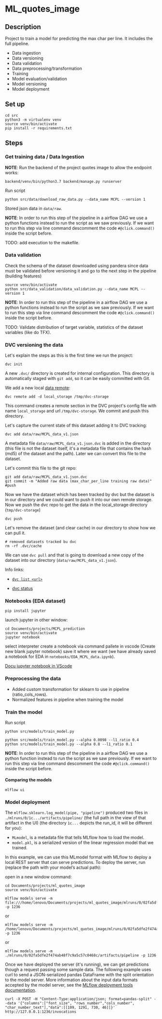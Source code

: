 ML_quotes_image
==============================

## Description

Project to train a model for predicting the max char per line. It includes the full pipeline.
- Data ingestion
- Data versioning
- Data validation
- Data preprocessing/transformation
- Training
- Model evaluation/validation
- Model versioning
- Model deployment


## Set up

```
cd src
python3 -m virtualenv venv
source venv/bin/activate
pip install -r requirements.txt
```


## Steps

### Get training data / Data Ingestion

**NOTE**: Run the backend of the project quotes image to allow the endpoint works:
```
backend/venv/bin/python3.7 backend/manage.py runserver
```

Run script 

```
python src/data/download_raw_data.py --data_name MCPL --version 1
```

Stored json data in `data/raw`.

**NOTE**: In order to run this step of the pipeline in a airflow DAG we use a python functions instead to run the script as we saw previously. If we want to run this step via line command descomment the code `#@click.command()` inside the script before.

TODO: add execution to the makefile.

### Data validation

Check the schema of the dataset downloaded using pandera since data must be validated before versioning it and go to the next step in the pipeline (building features)

```
source venv/bin/activate
python src/data_validation/data_validation.py --data_name MCPL --version 1
```

**NOTE**: In order to run this step of the pipeline in a airflow DAG we use a python functions instead to run the script as we saw previously. If we want to run this step via line command descomment the code `#@click.command()` inside the script before.

TODO: Validate distribution of target variable, statistics of the dataset variables (like do TFX).

### DVC versioning the data
Let's explain the steps as this is the first time we run the project:

`dvc init`

A new `.dvc/` directory is created for internal configuration. This directory is automatically staged with `git add`, so it can be easily committed with Git.

We add a new local [data remote](https://dvc.org/doc/command-reference/remote/add):

```
dvc remote add -d local_storage /tmp/dvc-storage
```
This command creates a remote section in the DVC project's config file with name `local_storage` and url `/tmp/dvc-storage`. We commit and push this directory.

Let's capture the current state of this dataset adding it to DVC tracking:
```
dvc add data/raw/MCPL_data_v1.json
```

A metadata file `data/raw/MCPL_data_v1.json.dvc` is added in the directory (this file is not the dataset itself, it's a metadata file that contains the hash (md5) of the dataset and the path). Later we can convert this file to the dataset.

Let's commit this file to the git repo:

```
git add data/raw/MCPL_data_v1.json.dvc
git commit -m "Added raw data (max_char_per_line training raw data)"
#push
```

Now we have the dataset which has been tracked by dvc but the dataset is in our directory and we could want to push it into our own remote storage. Now we push the dvc repo to get the data in the local_storage directory (`tmp/dvc-storage`)

```
dvc push
```

Let's remove the dataset (and clear cache) in our directory to show how we can pull it.

```
# removed datasets tracked bu dvc
rm -rf .dvc/cache
```

We can use `dvc pull` and that is going to download a new copy of the dataset into our directory (`data/raw/MCPL_data_v1.json`).

Info links:

- [`dvc list <url>`](https://dvc.org/doc/command-reference/list)

- [dvc status](https://dvc.org/doc/command-reference/status)



### Notebooks (EDA dataset)

`pip install jupyter`

launch jupyter in other window:
```
cd Documents/projects/MCPL_prediction
source venv/bin/activate
jupyter notebook
```
select interpreter
create a notebook via command pallete in vscode (Create new blank jupyter notebook) save it where we want (we have already saved a notebook for EDA in `notebooks/EDA_MCPL_data.ipynb`).

[Docu jupyter notebook in VScode](https://code.visualstudio.com/docs/python/jupyter-support#_save-your-jupyter-notebook) 

### Preprocessing the data

- Added custom transformation for sklearn to use in pipeline (ratio_cols_rows).
- Normalized features in pipeline when training the model


### Train the model

Run script

```
python src/models/train_model.py
```

```
python src/models/train_model.py --alpha 0.0098 --l1_ratio 0.4
python src/models/train_model.py --alpha 0.8 --l1_ratio 0.1
```

**NOTE**: In order to run this step of the pipeline in a airflow DAG we use a python function instead to run the script as we saw previously. If we want to run this step via line command descomment the code `#@click.command()` inside the script before.

#### Comparing the models

`mlflow ui`

### Model deployment

The `mlflow.sklearn.log_model(pipe, "pipeline")` produced two files in `./mlruns/0/1c.../artifacts/pipeline/` (the full path in the view of that artifact in the UI) (the directory `1c...` depicts the run_id, it will be different for you):

- `MLmodel`, is a metadata file that tells MLflow how to load the model.
- `model.pkl`, is a serialized version of the linear regression model that we trained.

In this example, we can use this MLmodel format with MLflow to deploy a local REST server that can serve predictions. To deploy the server, run (replace the path with your model’s actual path):

open in a new window command:
```
cd Documents/projects/ml_quotes_image
source venv/bin/activate
```
```
mlflow models serve -m file:///home/lenovo/Documents/projects/ml_quotes_image/mlruns/0/02fa5dfe2f474ab48f7c9a5c57c0468c/artifacts/pipeline -p 1236
```
or
```
mlflow models serve -m /home/lenovo/Documents/projects/ml_quotes_image/mlruns/0/02fa5dfe2f474ab48f7c9a5c57c0468c/artifacts/pipeline -p 1236
```


or
```
mlflow models serve -m ./mlruns/0/02fa5dfe2f474ab48f7c9a5c57c0468c/artifacts/pipeline -p 1236
```
Once we have deployed the server (it's running), we can get predictions though a request passing some sample data. The following example uses curl to send a JSON-serialized pandas DataFrame with the split orientation to the model server. More information about the input data formats accepted by the model server, see the [MLflow deployment tools documentation](https://www.mlflow.org/docs/latest/models.html#local-model-deployment).

```
curl -X POST -H "Content-Type:application/json; format=pandas-split" --data '{"columns":["font_size", "rows_number","cols_number", "char_number_text"],"data":[[109, 1291, 730, 46]]}' http://127.0.0.1:1236/invocations

```


